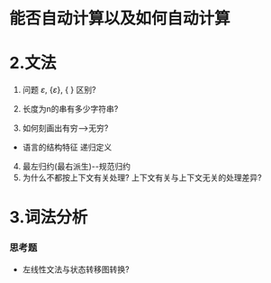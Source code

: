 # 能否自动计算以及如何自动计算


# 2.文法

1. 问题 $\varepsilon$, {$\varepsilon$}, { } 区别?
2. 长度为n的串有多少字符串?

3. 如何刻画出有穷-->无穷?
  - 语言的结构特征 递归定义
4. 最左归约(最右派生)--规范归约
5. 为什么不都按上下文有关处理? 上下文有关与上下文无关的处理差异?


# 3.词法分析

### 思考题
- 左线性文法与状态转移图转换?